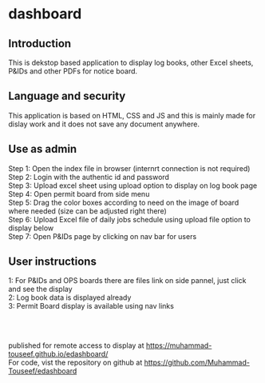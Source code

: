 # dashboard
## Introduction
This is dekstop based application to display log books, other Excel sheets, P&IDs and other PDFs for notice board.

## Language and security
This application is based on HTML, CSS and JS and this is mainly made for dislay work and it does not save any document anywhere.

## Use as admin
Step 1: Open the index file in browser (internrt connection is not required) <br>
Step 2: Login with the authentic id and password <br>
Step 3: Upload excel sheet using upload option to display on log book page <br>
Step 4: Open permit board from side menu <br>
Step 5: Drag the color boxes according to need on the image of board where needed (size can be adjusted right there) <br>
Step 6: Upload Excel file of daily jobs schedule using upload file option to display below <br>
Step 7: Open P&IDs page by clicking on nav bar for users <br>

## User instructions

1: For P&IDs and OPS boards there are files link on side pannel, just click and see the display <br>
2: Log book data is displayed already <br>
3: Permit Board display is available using nav links <br>

 <br>
 <br>

published for remote access to display at https://muhammad-touseef.github.io/edashboard/ <br>
For code, vist the repository on github at https://github.com/Muhammad-Touseef/edashboard
